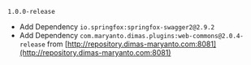 `1.0.0-release`

- Add Dependency `io.springfox:springfox-swagger2@2.9.2`
- Add Dependency `com.maryanto.dimas.plugins:web-commons@2.0.4-release` from [http://repository.dimas-maryanto.com:8081](http://repository.dimas-maryanto.com:8081)